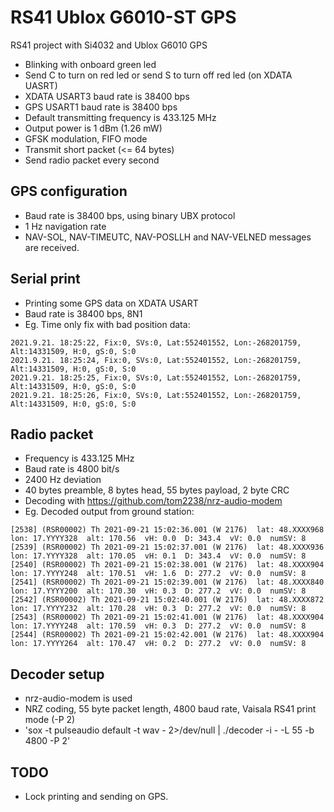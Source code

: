 # RS41 Ublox G6010-ST GPS

RS41 project with Si4032 and Ublox G6010 GPS
* Blinking with onboard green led
* Send C to turn on red led or send S to turn off red led (on XDATA UASRT)
* XDATA USART3 baud rate is 38400 bps
* GPS USART1 baud rate is 38400 bps
* Default transmitting frequency is 433.125 MHz
* Output power is 1 dBm (1.26 mW)
* GFSK modulation, FIFO mode
* Transmit short packet (<= 64 bytes)
* Send radio packet every second

## GPS configuration
* Baud rate is 38400 bps, using binary UBX protocol
* 1 Hz navigation rate
* NAV-SOL, NAV-TIMEUTC, NAV-POSLLH and NAV-VELNED messages are received.

## Serial print
* Printing some GPS data on XDATA USART
* Baud rate is 38400 bps, 8N1
* Eg. Time only fix with bad position data:
```
2021.9.21. 18:25:22, Fix:0, SVs:0, Lat:552401552, Lon:-268201759, Alt:14331509, H:0, gS:0, S:0
2021.9.21. 18:25:24, Fix:0, SVs:0, Lat:552401552, Lon:-268201759, Alt:14331509, H:0, gS:0, S:0
2021.9.21. 18:25:25, Fix:0, SVs:0, Lat:552401552, Lon:-268201759, Alt:14331509, H:0, gS:0, S:0
2021.9.21. 18:25:26, Fix:0, SVs:0, Lat:552401552, Lon:-268201759, Alt:14331509, H:0, gS:0, S:0
```

## Radio packet
* Frequency is 433.125 MHz
* Baud rate is 4800 bit/s
* 2400 Hz deviation
* 40 bytes preamble, 8 bytes head, 55 bytes payload, 2 byte CRC
* Decoding with https://github.com/tom2238/nrz-audio-modem
* Eg. Decoded output from ground station:
```
[2538] (RSR00002) Th 2021-09-21 15:02:36.001 (W 2176)  lat: 48.XXXX968  lon: 17.YYYY328  alt: 170.56  vH: 0.0  D: 343.4  vV: 0.0  numSV: 8
[2539] (RSR00002) Th 2021-09-21 15:02:37.001 (W 2176)  lat: 48.XXXX936  lon: 17.YYYY328  alt: 170.05  vH: 0.1  D: 343.4  vV: 0.0  numSV: 8
[2540] (RSR00002) Th 2021-09-21 15:02:38.001 (W 2176)  lat: 48.XXXX904  lon: 17.YYYY248  alt: 170.51  vH: 1.6  D: 277.2  vV: 0.0  numSV: 8
[2541] (RSR00002) Th 2021-09-21 15:02:39.001 (W 2176)  lat: 48.XXXX840  lon: 17.YYYY200  alt: 170.30  vH: 0.3  D: 277.2  vV: 0.0  numSV: 8
[2542] (RSR00002) Th 2021-09-21 15:02:40.001 (W 2176)  lat: 48.XXXX872  lon: 17.YYYY232  alt: 170.28  vH: 0.3  D: 277.2  vV: 0.0  numSV: 8
[2543] (RSR00002) Th 2021-09-21 15:02:41.001 (W 2176)  lat: 48.XXXX904  lon: 17.YYYY248  alt: 170.59  vH: 0.3  D: 277.2  vV: 0.0  numSV: 8
[2544] (RSR00002) Th 2021-09-21 15:02:42.001 (W 2176)  lat: 48.XXXX904  lon: 17.YYYY264  alt: 170.47  vH: 0.2  D: 277.2  vV: 0.0  numSV: 8
```

## Decoder setup
* nrz-audio-modem is used
* NRZ coding, 55 byte packet length, 4800 baud rate, Vaisala RS41 print mode (-P 2)
* 'sox -t pulseaudio default -t wav - 2>/dev/null | ./decoder -i - -L 55 -b 4800 -P 2'

## TODO
* Lock printing and sending on GPS.
